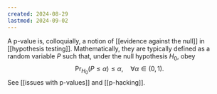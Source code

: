 ```yaml
---
created: 2024-08-29
lastmod: 2024-09-02
---
```


A p-value is, colloquially, a notion of [[evidence against the null]] in [[hypothesis testing]]. Mathematically, they are typically defined as a random variable $P$ such that, under the null hypothesis $H_0$, obey 
$$
\Pr_{H_0}(P\leq\alpha)\leq \alpha, \quad \forall\alpha\in(0,1).
$$
See [[issues with p-values]] and [[p-hacking]]. 